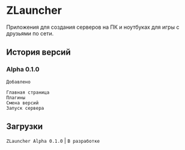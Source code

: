 # ZLauncher
Приложения для создания серверов на ПК и ноутбуках для игры с друзьями по сети.
## История версий
### Alpha 0.1.0
`Добавлено`
```
Главная страница
Плагины
Смена версий
Запуск сервера
```
## Загрузки
`ZLauncher Alpha 0.1.0` | `В разработке`
